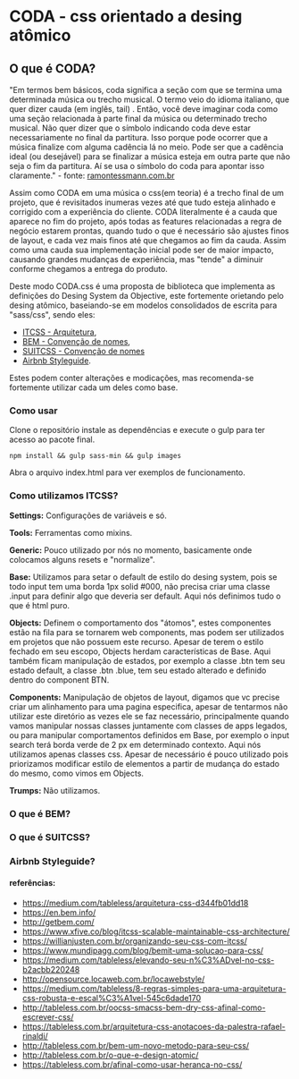 # CODA - css orientado a desing atômico 

## O que é CODA?
"Em termos bem básicos, coda significa a seção com que se termina uma determinada música ou trecho musical. O termo veio do idioma italiano, que quer dizer cauda (em inglês, tail) . Então, você deve imaginar coda como uma seção relacionada à parte final da música ou determinado trecho musical.
Não quer dizer que o símbolo indicando coda deve estar necessariamente no final da partitura. Isso porque pode ocorrer que a música finalize com alguma cadência lá no meio. Pode ser que a cadência ideal (ou desejável) para se finalizar a música esteja em outra parte que não seja o fim da partitura. Aí se usa o símbolo do coda para apontar isso claramente." - fonte: [ramontessmann.com.br](https://ramontessmann.com.br/coda/)

Assim como CODA em uma música o css(em teoria) é a trecho final de um projeto, que é revisitados inumeras vezes até que tudo esteja alinhado e corrigido com a experiência do cliente. CODA literalmente é a cauda que aparece no fim do projeto, após todas as features relacionadas a regra de negócio estarem prontas, quando tudo o que é necessário são ajustes finos de layout, e cada vez mais finos até que chegamos ao fim da cauda. Assim como uma cauda sua implementação inicial pode ser de maior impacto, causando grandes mudanças de experiência, mas "tende" a diminuir conforme chegamos a entrega do produto.

Deste modo CODA.css é uma proposta de biblioteca que implementa as definições do Desing System da Objective, este fortemente orietando pelo desing atômico, baseiando-se em modelos consolidados de escrita para "sass/css", sendo eles: 
- [ITCSS - Arquitetura](https://www.xfive.co/blog/itcss-scalable-maintainable-css-architecture/),
- [BEM - Convenção de nomes](https://en.bem.info/),
- [SUITCSS - Convenção de nomes](http://suitcss.github.io/)
- [Airbnb Styleguide](https://github.com/airbnb/css).

Estes podem conter alterações e modicações, mas recomenda-se fortemente utilizar cada um deles como base.

### Como usar
Clone o repositório instale as dependências e execute o gulp para ter acesso ao pacote final.

``
npm install && gulp sass-min && gulp images
``

Abra o arquivo index.html para ver exemplos de funcionamento.

### Como utilizamos ITCSS?
**Settings:** Configurações de variáveis e só.

**Tools:** Ferramentas como mixins.

**Generic:** Pouco utilizado por nós no momento, basicamente onde colocamos alguns resets e "normalize".

**Base:** Utilizamos para setar o default de estilo do desing system, pois se todo input tem uma borda 1px solid #000, não precisa criar uma classe .input para definir algo que deveria ser default. Aqui nós definimos tudo o que é html puro.

**Objects:** Definem o comportamento dos "átomos", estes componentes estão na fila para se tornarem web components, mas podem ser utilizados em projetos que não possuem este recurso. Apesar de terem o estilo fechado em seu escopo, Objects herdam características de Base. Aqui também ficam manipulação de estados, por exemplo a classe .btn tem seu estado default, a classe .btn .blue, tem seu estado alterado e definido dentro do component BTN.

**Components:** Manipulação de objetos de layout, digamos que vc precise criar um alinhamento para uma pagina especifica, apesar de tentarmos não utilizar este diretório as vezes ele se faz necessário, principalmente quando vamos manipular nossas classes juntamente com classes de apps legados, ou para manipular comportamentos definidos em Base, por exemplo o input search terá borda verde de 2 px em determinado contexto. Aqui nós utilizamos apenas classes css. Apesar de necessário é pouco utilizado pois priorizamos modificar estilo de elementos a partir de mudança do estado do mesmo, como vimos em Objects.

**Trumps:** Não utilizamos.

### O que é BEM?

### O que é SUITCSS?

### Airbnb Styleguide?

#### referências:
- https://medium.com/tableless/arquitetura-css-d344fb01dd18
- https://en.bem.info/
- http://getbem.com/
- https://www.xfive.co/blog/itcss-scalable-maintainable-css-architecture/
- https://willianjusten.com.br/organizando-seu-css-com-itcss/
- https://www.mundipagg.com/blog/bemit-uma-solucao-para-css/
- https://medium.com/tableless/elevando-seu-n%C3%ADvel-no-css-b2acbb220248
- http://opensource.locaweb.com.br/locawebstyle/
- https://medium.com/tableless/8-regras-simples-para-uma-arquitetura-css-robusta-e-escal%C3%A1vel-545c6dade170
- http://tableless.com.br/oocss-smacss-bem-dry-css-afinal-como-escrever-css/
- https://tableless.com.br/arquitetura-css-anotacoes-da-palestra-rafael-rinaldi/
- http://tableless.com.br/bem-um-novo-metodo-para-seu-css/
- http://tableless.com.br/o-que-e-design-atomic/
- https://tableless.com.br/afinal-como-usar-heranca-no-css/
